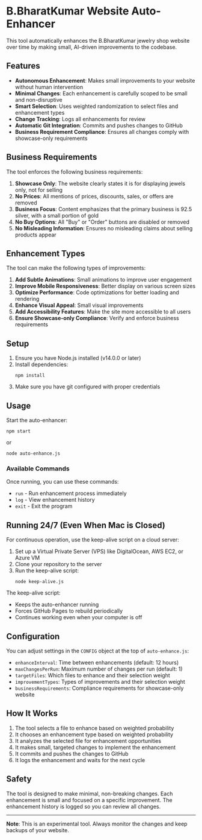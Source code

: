 # B.BharatKumar Website Auto-Enhancer

This tool automatically enhances the B.BharatKumar jewelry shop website over time by making small, AI-driven improvements to the codebase.

## Features

- **Autonomous Enhancement**: Makes small improvements to your website without human intervention
- **Minimal Changes**: Each enhancement is carefully scoped to be small and non-disruptive
- **Smart Selection**: Uses weighted randomization to select files and enhancement types
- **Change Tracking**: Logs all enhancements for review
- **Automatic Git Integration**: Commits and pushes changes to GitHub
- **Business Requirement Compliance**: Ensures all changes comply with showcase-only requirements

## Business Requirements

The tool enforces the following business requirements:

1. **Showcase Only**: The website clearly states it is for displaying jewels only, not for selling
2. **No Prices**: All mentions of prices, discounts, sales, or offers are removed
3. **Business Focus**: Content emphasizes that the primary business is 92.5 silver, with a small portion of gold
4. **No Buy Options**: All "Buy" or "Order" buttons are disabled or removed
5. **No Misleading Information**: Ensures no misleading claims about selling products appear

## Enhancement Types

The tool can make the following types of improvements:

1. **Add Subtle Animations**: Small animations to improve user engagement
2. **Improve Mobile Responsiveness**: Better display on various screen sizes
3. **Optimize Performance**: Code optimizations for better loading and rendering
4. **Enhance Visual Appeal**: Small visual improvements
5. **Add Accessibility Features**: Make the site more accessible to all users
6. **Ensure Showcase-only Compliance**: Verify and enforce business requirements

## Setup

1. Ensure you have Node.js installed (v14.0.0 or later)
2. Install dependencies:
   ```
   npm install
   ```
3. Make sure you have git configured with proper credentials

## Usage

Start the auto-enhancer:

```
npm start
```

or

```
node auto-enhance.js
```

### Available Commands

Once running, you can use these commands:

- `run` - Run enhancement process immediately
- `log` - View enhancement history
- `exit` - Exit the program

## Running 24/7 (Even When Mac is Closed)

For continuous operation, use the keep-alive script on a cloud server:

1. Set up a Virtual Private Server (VPS) like DigitalOcean, AWS EC2, or Azure VM
2. Clone your repository to the server
3. Run the keep-alive script:
   ```
   node keep-alive.js
   ```

The keep-alive script:
- Keeps the auto-enhancer running
- Forces GitHub Pages to rebuild periodically
- Continues working even when your computer is off

## Configuration

You can adjust settings in the `CONFIG` object at the top of `auto-enhance.js`:

- `enhanceInterval`: Time between enhancements (default: 12 hours)
- `maxChangesPerRun`: Maximum number of changes per run (default: 1)
- `targetFiles`: Which files to enhance and their selection weight
- `improvementTypes`: Types of improvements and their selection weight
- `businessRequirements`: Compliance requirements for showcase-only website

## How It Works

1. The tool selects a file to enhance based on weighted probability
2. It chooses an enhancement type based on weighted probability
3. It analyzes the selected file for enhancement opportunities
4. It makes small, targeted changes to implement the enhancement
5. It commits and pushes the changes to GitHub
6. It logs the enhancement and waits for the next cycle

## Safety

The tool is designed to make minimal, non-breaking changes. Each enhancement is small and focused on a specific improvement. The enhancement history is logged so you can review all changes.

---

**Note**: This is an experimental tool. Always monitor the changes and keep backups of your website. 